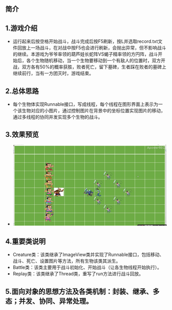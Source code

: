 ## 简介
## 1.游戏介绍
* 运行起来后按空格开始战斗，战斗完成后按F5刷新，按L并选取record.txt文件回放上一场战斗，在对战中按F5也会进行刷新，会抛出异常，但不影响战斗的继续。本游戏为爷爷率领的葫芦娃长蛇阵VS蝎子精率领的方円阵，战斗开始后，各个生物随机移动，当一个生物要移动到一个有敌人的位置时，双方开战，双方各有50%的概率获胜，败者死亡，留下墓碑，生者踩在败者的墓碑上继续前行，当有一方团灭时，游戏结束。
## 2.总体思路
* 每个生物体实现Runnable接口，写成线程，每个线程在图形界面上表示为一个该生物对应的小图片，通过控制图片在背景中的坐标位置实现图片的移动，通过多线程的协同并发实现多个生物的战斗。
## 3.效果预览
* ![gif](./demo.gif)
## 4.重要类说明
* Creature类：该类继承了ImageView类并实现了Runnable接口，包括移动、战斗、死亡、设置图片等方法，所有生物该类其派生。
* Battle类：该类主要用于战斗初始化、开始战斗（让各生物线程开始执行）。
* Replay类：该类继承了Thread类，重写了run方法进行战斗回放。
## 5.面向对象的思想方法及各类机制：封装、继承、多态；并发、协同、异常处理。

